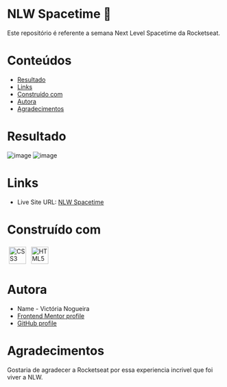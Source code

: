 # NLW Spacetime 🚀

Este repositório é referente a semana Next Level Spacetime da Rocketseat.

# Conteúdos

- [Resultado](#Resultado)
- [Links](#links)
- [Construído com](#Construído-com)
- [Autora](#Autora)
- [Agradecimentos](#Agradecimentos)

# Resultado

![image](https://github.com/victoriamnx/NLW-Spacetime/assets/96449803/1ac5603a-92ce-4417-b496-aece31b678ad)
![image](https://github.com/victoriamnx/NLW-Spacetime/assets/96449803/e88a68a6-2f89-41f3-ae56-32b5ccdbb60f)

# Links

- Live Site URL: [NLW Spacetime](https://nlw-spacetime-rocket.vercel.app/)

# Construído com

<img src="https://i.ibb.co/bLF1P6n/css-3.png" alt="CSS3" height="40" style="vertical-align:down; margin:4px"></a>
<img src="https://i.ibb.co/Ch4SDLV/html-1.png" alt="HTML5" height="40" style="vertical-align:down; margin:4px"></a>

# Autora

- Name - Victória Nogueira
- [Frontend Mentor profile](https://www.frontendmentor.io/profile/victoriamnx)
- [GitHub profile](https://github.com/victoriamnx)

# Agradecimentos

Gostaria de agradecer a Rocketseat por essa experiencia incrivel que foi viver a NLW.
